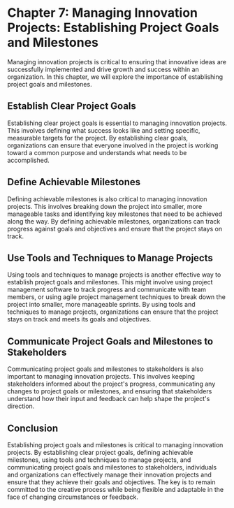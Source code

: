 Chapter 7: Managing Innovation Projects: Establishing Project Goals and Milestones
==================================================================================

Managing innovation projects is critical to ensuring that innovative ideas are successfully implemented and drive growth and success within an organization. In this chapter, we will explore the importance of establishing project goals and milestones.

Establish Clear Project Goals
-----------------------------

Establishing clear project goals is essential to managing innovation projects. This involves defining what success looks like and setting specific, measurable targets for the project. By establishing clear goals, organizations can ensure that everyone involved in the project is working toward a common purpose and understands what needs to be accomplished.

Define Achievable Milestones
----------------------------

Defining achievable milestones is also critical to managing innovation projects. This involves breaking down the project into smaller, more manageable tasks and identifying key milestones that need to be achieved along the way. By defining achievable milestones, organizations can track progress against goals and objectives and ensure that the project stays on track.

Use Tools and Techniques to Manage Projects
-------------------------------------------

Using tools and techniques to manage projects is another effective way to establish project goals and milestones. This might involve using project management software to track progress and communicate with team members, or using agile project management techniques to break down the project into smaller, more manageable sprints. By using tools and techniques to manage projects, organizations can ensure that the project stays on track and meets its goals and objectives.

Communicate Project Goals and Milestones to Stakeholders
--------------------------------------------------------

Communicating project goals and milestones to stakeholders is also important to managing innovation projects. This involves keeping stakeholders informed about the project's progress, communicating any changes to project goals or milestones, and ensuring that stakeholders understand how their input and feedback can help shape the project's direction.

Conclusion
----------

Establishing project goals and milestones is critical to managing innovation projects. By establishing clear project goals, defining achievable milestones, using tools and techniques to manage projects, and communicating project goals and milestones to stakeholders, individuals and organizations can effectively manage their innovation projects and ensure that they achieve their goals and objectives. The key is to remain committed to the creative process while being flexible and adaptable in the face of changing circumstances or feedback.
